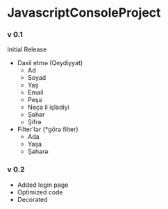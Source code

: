 # JavascriptConsoleProject

### v 0.1
Initial Release
- Daxil etmə (Qeydiyyat)
  - Ad
  - Soyad
  - Yaş
  - Email
  - Peşə
  - Neçə il işlədiyi
  - Şəhər
  - Şifrə
- Filter'lər (*görə filter)
  - Ada
  - Yaşa
  - Şəhərə
  
### v 0.2
- Added login page
- Optimized code
- Decorated
